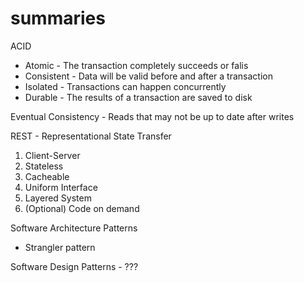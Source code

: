 # summaries

ACID
- Atomic - The transaction completely succeeds or falis
- Consistent - Data will be valid before and after a transaction
- Isolated - Transactions can happen concurrently
- Durable - The results of a transaction are saved to disk

Eventual Consistency - Reads that may not be up to date after writes

REST - Representational State Transfer
1. Client-Server
1. Stateless
1. Cacheable
1. Uniform Interface
1. Layered System
1. (Optional) Code on demand

Software Architecture Patterns
* Strangler pattern

Software Design Patterns - ???

